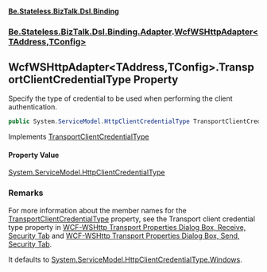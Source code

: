 #### [Be.Stateless.BizTalk.Dsl.Binding](README.md 'README')
### [Be.Stateless.BizTalk.Dsl.Binding.Adapter](Be.Stateless.BizTalk.Dsl.Binding.Adapter.md 'Be.Stateless.BizTalk.Dsl.Binding.Adapter').[WcfWSHttpAdapter&lt;TAddress,TConfig&gt;](WcfWSHttpAdapter_TAddress,TConfig_.md 'Be.Stateless.BizTalk.Dsl.Binding.Adapter.WcfWSHttpAdapter<TAddress,TConfig>')

## WcfWSHttpAdapter<TAddress,TConfig>.TransportClientCredentialType Property

Specify the type of credential to be used when performing the client authentication.

```csharp
public System.ServiceModel.HttpClientCredentialType TransportClientCredentialType { get; set; }
```

Implements [TransportClientCredentialType](IAdapterConfigTransportSecurity_T_.TransportClientCredentialType.md 'Be.Stateless.BizTalk.Dsl.Binding.Adapter.IAdapterConfigTransportSecurity<T>.TransportClientCredentialType')

#### Property Value
[System.ServiceModel.HttpClientCredentialType](https://docs.microsoft.com/en-us/dotnet/api/System.ServiceModel.HttpClientCredentialType 'System.ServiceModel.HttpClientCredentialType')

### Remarks

For more information about the member names for the [TransportClientCredentialType](WcfWSHttpAdapter_TAddress,TConfig_.TransportClientCredentialType.md 'Be.Stateless.BizTalk.Dsl.Binding.Adapter.WcfWSHttpAdapter<TAddress,TConfig>.TransportClientCredentialType') property, see the
Transport client credential type property in [WCF-WSHttp
            Transport Properties Dialog Box, Receive, Security Tab](https://docs.microsoft.com/en-us/biztalk/core/technical-reference/wcf-wshttp-transport-properties-dialog-box-receive-security-tab 'https://docs.microsoft.com/en-us/biztalk/core/technical-reference/wcf-wshttp-transport-properties-dialog-box-receive-security-tab') and [WCF-WSHttp
            Transport Properties Dialog Box, Send, Security Tab](https://docs.microsoft.com/en-us/biztalk/core/technical-reference/wcf-wshttp-transport-properties-dialog-box-send-security-tab 'https://docs.microsoft.com/en-us/biztalk/core/technical-reference/wcf-wshttp-transport-properties-dialog-box-send-security-tab').

It defaults to [System.ServiceModel.HttpClientCredentialType.Windows](https://docs.microsoft.com/en-us/dotnet/api/System.ServiceModel.HttpClientCredentialType.Windows 'System.ServiceModel.HttpClientCredentialType.Windows').